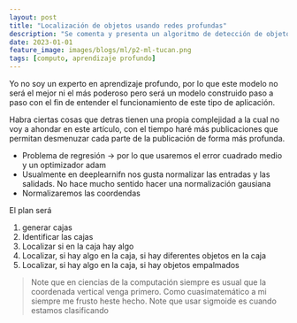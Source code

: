 ```yaml
---
layout: post
title: "Localización de objetos usando redes profundas"
description: "Se comenta y presenta un algoritmo de detección de objetos usando Tensorflow."
date: 2023-01-01
feature_image: images/blogs/ml/p2-ml-tucan.png
tags: [computo, aprendizaje profundo]
---
```


Yo no soy un experto en aprendizaje profundo, por lo que este modelo no será el mejor ni el más poderoso pero será un modelo construido paso a paso con el fin de entender el funcionamiento de este tipo de aplicación.

<!--more-->

Habra ciertas cosas que detras tienen una propia complejidad a la cual no voy a ahondar en este artículo, con el tiempo haré más publicaciones que permitan desmenuzar cada parte de la publicación de forma más profunda.

- Problema de regresión -> por lo que usaremos el error cuadrado medio y un optimizador adam
- Usualmente en deeplearnifn nos gusta normalizar las entradas y las salidads. No hace mucho sentido hacer una normalización gausiana
- Normalizaremos las coordendas

El plan será
1. generar cajas
2. Identificar las cajas
3. Localizar si en la caja hay algo
4. Localizar, si hay algo en la caja, si hay diferentes objetos en la caja
5. Localizar, si hay algo en la caja, si hay objetos empalmados
> Note que en ciencias de la computación siempre es usual que la coordenada vertical venga primero. Como cuasimatemático a mi siempre me frusto heste hecho.
> Note que usar sigmoide es cuando estamos clasificando
